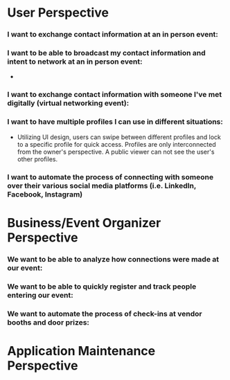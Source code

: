 # User Perspective

### I want to exchange contact information at an in person event:


### I want to be able to broadcast my contact information and intent to network at an in person event:
-


### I want to exchange contact information with someone I've met digitally (virtual networking event):


### I want to have multiple profiles I can use in different situations:
- Utilizing UI design, users can swipe between different profiles and lock to a specific profile for quick access. Profiles are only interconnected from the owner's perspective. A public viewer can not see the user's other profiles.


### I want to automate the process of connecting with someone over their various social media platforms (i.e. LinkedIn, Facebook, Instagram)


# Business/Event Organizer Perspective

### We want to be able to analyze how connections were made at our event:



### We want to be able to quickly register and track people entering our event:


### We want to automate the process of check-ins at vendor booths and door prizes:


# Application Maintenance Perspective
